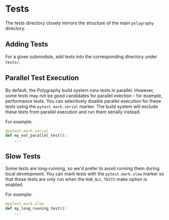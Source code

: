 # Tests

The tests directory closely mirrors the structure of the main `polygraphy` directory.

## Adding Tests

For a given submodule, add tests into the corresponding directory under `tests/`.

## Parallel Test Execution

By default, the Polygraphy build system runs tests in parallel. However, some tests
may not be good candidates for parallel exection - for example, performance tests.
You can selectively disable parallel execution for these tests using the `pytest.mark.serial`
marker. The build system will exclude these tests from parallel execution and run them serially instead.

For example:
```python
@pytest.mark.serial
def my_not_parallel_test():
    ...
```

## Slow Tests

Some tests are long-running, so we'd prefer to avoid running them during local development.
You can mark tests with the `pytest.mark.slow` marker so that those tests are only run when
the `RUN_ALL_TESTS` make option is enabled.

For example:
```python
@pytest.mark.slow
def my_long_running_test():
    ...
```
